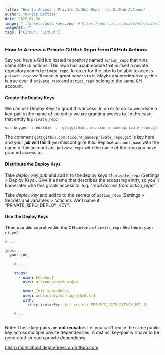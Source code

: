 ```yaml
---
title: "How to Access a Private GitHub Repo from GitHub Actions"
author: "Moritz Stötter"
date: 2025-07-20
image: "../assets/auto_keys.png" # https://docs.astro.build/en/guides/images/#images-in-content-collections
imageAlt: ""
tags: ["CI/CD", "GitHub"]
---
```



### How to Access a Private GitHub Repo from GitHub Actions

Say you have a GitHub hosted repository named `action_repo` that runs some GitHub actions. This repo has a submodule that is itself a private repository named `private_repo`. In order for the jobs to be able to access `private_repo` we'll need to grant access to it. Maybe counterintuitively, this is true even if `private_repo` and `action_repo` belong to the same GH account. 

#### Create the Deploy Keys

We can use Deploy Keys to grant this access. In order to do so we create a key-pair in the name of the entity we are granting access to. In this case that entity is `private_repo`:

```bash
ssh-keygen -t ed25519 -C "git@github.com:account_name/private_repo.git" -f deploy_key -N ""
```

The comment `git@github.com:account_name/private_repo.git` is key here and your **job will fail if** you misconfigure this. Replace `account_name` with the name of the account and `private_repo` with the name of the repo you have granted access to. 

#### Distribute the Deploy Keys

Take *deploy_key.pub* and add it to the deploy keys of `private_repo` (Settings > Deploy Keys). Give it a name that describes the accessing entity, so you'll know later who this grants access to, e.g. *"read access from action_repo"*.

Take *deploy_key* and add to to the secrets of `action_repo` (Settings > Secrets and variables > Actions). We'll name it “PRIVATE_REPO_DEPLOY_KEY”. 

#### Use the Deploy Keys

Then use this secret within the GH actions of `action_repo` like this in your `ci.yml`:

```yaml
# ...

jobs:
  your-job:
    
    # ...

    steps:
      - name: Checkout
        uses: actions/checkout@v4

      - name: Init submodules
        uses: webfactory/ssh-agent@v0.5.4
        with:
          ssh-private-key: ${{ secrets.PRIVATE_REPO_DEPLOY_KEY }}

    # ...
 
```

Note: These key-pairs are **not reusable**. I.e. you can't reuse the same public key across multiple private dependencies. A distinct key-pair will have to be generated for each private dependency.

[Learn more about deploy keys on GitHub.com](https://docs.github.com/en/authentication/connecting-to-github-with-ssh/managing-deploy-keys)